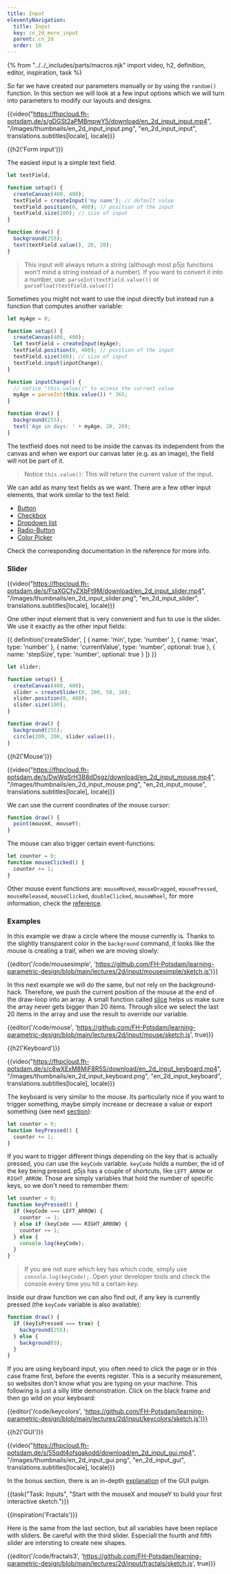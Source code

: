 ```yaml
---
title: Input
eleventyNavigation:
  title: Input
  key: cn_2d_more_input
  parent: cn_2d
  order: 10
---
```


{% from "../../_includes/parts/macros.njk" import video, h2, definition, editor, inspiration, task %}

So far we have created our parameters manually or by using the `random()` function. In this section we will look at a few input options which we will turn into parameters to modify our layouts and designs.

{{video("https://fhpcloud.fh-potsdam.de/s/gDGSt2aPMBmpwY5/download/en_2d_input_input.mp4", "/images/thumbnails/en_2d_input_input.png", "en_2d_input_input", translations.subtitles[locale], locale)}}

<!--
de: https://fhpcloud.fh-potsdam.de/s/iadtKNALWYK5ySi
en: https://fhpcloud.fh-potsdam.de/s/gDGSt2aPMBmpwY5
-->

{{h2('Form input')}}

The easiest input is a simple text field.

```js
let textField; 

function setup() {
  createCanvas(400, 400);
  textField = createInput('my name'); // default value
  textField.position(0, 400); // position of the input
  textField.size(100); // size of input
}

function draw() {
  background(255);
  text(textField.value(), 20, 20);
}
```

> This input will always return a string (although most p5js functions won't mind a string instead of a number). If you want to convert it into a number, use: `parseInt(textField.value())` or `parseFloat(textField.value())`

Sometimes you might not want to use the input directly but instead run a function that computes another variable:

```js
let myAge = 0;

function setup() {
  createCanvas(400, 400);
  let textField = createInput(myAge);
  textField.position(0, 400); // position of the input
  textField.size(100); // size of input
  textField.input(inputChange);
}

function inputChange() {
  // notice "this.value()" to access the current value
  myAge = parseInt(this.value()) * 365;
}

function draw() {
  background(255);
  text('Age in days: ' + myAge, 20, 20);
}
```

The textfield does not need to be inside the canvas its independent from the canvas and when we export our canvas later (e.g. as an image), the field will not be part of it.

> Notice `this.value()`: This will return the current value of the input.

We can add as many text fields as we want. There are a few other input elements, that work similar to the text field:

- [Button](https://p5js.org/reference/#/p5/createButton)
- [Checkbox](https://p5js.org/reference/#/p5/createCheckbox)
- [Dropdown list](https://p5js.org/reference/#/p5/createSelect)
- [Radio-Button](https://p5js.org/reference/#/p5/createRadio)
- [Color Picker](https://p5js.org/reference/#/p5/createColorPicker)
  
Check the corresponding documentation in the reference for more info. 

### Slider

{{video("https://fhpcloud.fh-potsdam.de/s/FtaXGCfyZXbFt9M/download/en_2d_input_slider.mp4", "/images/thumbnails/en_2d_input_slider.png", "en_2d_input_slider", translations.subtitles[locale], locale)}}
<!--
de: https://fhpcloud.fh-potsdam.de/s/D6aWPfik6JqriHn
en: https://fhpcloud.fh-potsdam.de/s/FtaXGCfyZXbFt9M
-->

One other input element that is very convenient and fun to use is the slider. We use it exactly as the other input fields:

{{ definition('createSlider', [
  { name: 'min', type: 'number' },
  { name: 'max', type: 'number' },
  { name: 'currentValue', type: 'number', optional: true },
  { name: 'stepSize', type: 'number', optional: true }
]) }}
```js
let slider; 

function setup() {
  createCanvas(400, 400);
  slider = createSlider(0, 200, 50, 10);
  slider.position(0, 400);
  slider.size(100);
}

function draw() {
  background(255);
  circle(200, 200, slider.value());
}
```

{{h2('Mouse')}}

{{video("https://fhpcloud.fh-potsdam.de/s/DwWqSrH3B8dDsgz/download/en_2d_input_mouse.mp4", "/images/thumbnails/en_2d_input_mouse.png", "en_2d_input_mouse", translations.subtitles[locale], locale)}}

<!--
de: https://fhpcloud.fh-potsdam.de/s/KnTnFYsX8gSGCGy
en: https://fhpcloud.fh-potsdam.de/s/DwWqSrH3B8dDsgz
-->

We can use the current coordinates of the mouse cursor:

```js
function draw() {
  point(mouseX, mouseY);
}
```

The mouse can also trigger certain event-functions:

```js
let counter = 0;
function mouseClicked() {
  counter += 1;
}
```

Other mouse event functions are: `mouseMoved`, `mouseDragged`, `mousePressed`, `mouseReleased`, `mouseClicked`, `doubleClicked`, `mouseWheel`, for more information, check the [reference](https://p5js.org/reference/#/p5/mouseMoved).



### Examples

In this example we draw a circle where the mouse currently is. Thanks to the slightly transparent color in the `background` command, it looks like the mouse is creating a trail, when we are moving slowly:

{{editor('/code/mousesimple', 'https://github.com/FH-Potsdam/learning-parametric-design/blob/main/lectures/2d/input/mousesimple/sketch.js')}}


In this next example we will do the same, but not rely on the background-hack. Therefore, we push the current position of the mouse at the end of the draw-loop into an array. A small function called [slice](https://developer.mozilla.org/en-US/docs/Web/JavaScript/Reference/Global_Objects/Array/splice) helps us make sure the array never gets bigger than 20 items. Through slice we select the last 20 items in the array and use the result to override our variable.

{{editor('/code/mouse', 'https://github.com/FH-Potsdam/learning-parametric-design/blob/main/lectures/2d/input/mouse/sketch.js', true)}}

{{h2('Keyboard')}}

{{video("https://fhpcloud.fh-potsdam.de/s/c8wXExM8MiF8R5S/download/en_2d_input_keyboard.mp4", "/images/thumbnails/en_2d_input_keyboard.png", "en_2d_input_keyboard", translations.subtitles[locale], locale)}}
<!--
de: https://fhpcloud.fh-potsdam.de/s/5tjrRi5E3t6Akob
en: https://fhpcloud.fh-potsdam.de/s/c8wXExM8MiF8R5S
-->

The keyboard is very similar to the mouse. Its particularly nice if you want to trigger something, maybe simply increase or decrease a value or export something (see next [section](07-export.md)):

```js
let counter = 0;
function keyPressed() {
  counter += 1;
}
```

If you want to trigger different things depending on the key that is actually pressed, you can use the `keyCode` variable. `keyCode` holds a number, the id of the key being pressed. p5js has a couple of shortcuts, like `LEFT_ARROW` or `RIGHT_ARROW`. Those are simply variables that hold the number of specific keys, so we don't need to remember them:

```js
let counter = 0;
function keyPressed() {
  if (keyCode === LEFT_ARROW) {
    counter -= 1;
  } else if (keyCode === RIGHT_ARROW) {
    counter += 1;
  } else {
    console.log(keyCode);
  }
}
```

> If you are not sure which key has which code, simply use `console.log(keyCode);`. Open your developer tools and check the console every time you hit a certain key.

Inside our draw function we can also find out, if any key is currently pressed (the `keyCode` variable is also available):

```js
function draw() {
  if (keyIsPressed === true) {
    background(255);
  } else {
    background(0);
  }
}
```

If you are using keyboard input, you often need to click the page or in this case frame first, before the events register. This is a security measurement, so websites don't know what you are typing on your machine. This following is just a silly little demonstration. Click on the black frame and then go wild on your keyboard:

{{editor('/code/keycolors', 'https://github.com/FH-Potsdam/learning-parametric-design/blob/main/lectures/2d/input/keycolors/sketch.js')}}

{{h2('GUI')}}

{{video("https://fhpcloud.fh-potsdam.de/s/55qdt4ofsqakodd/download/en_2d_input_gui.mp4", "/images/thumbnails/en_2d_input_gui.png", "en_2d_input_gui", translations.subtitles[locale], locale)}}
<!--
de: https://fhpcloud.fh-potsdam.de/s/PQG9LZaK3M5afyG
en: https://fhpcloud.fh-potsdam.de/s/55qdt4ofsqakodd
-->

In the bonus section, there is an in-depth [explanation](../../bonus/gui) of the GUI pulgin.

{{task("Task: Inputs", "Start with the mouseX and mouseY to build your first interactive sketch.")}}

{{inspiration('Fractals')}}

Here is the same from the last section, but all variables have been replace with sliders. Be careful with the third slider. Especiall the fourth and fifth slider are intersting to create new shapes.

{{editor('/code/fractals3', 'https://github.com/FH-Potsdam/learning-parametric-design/blob/main/lectures/2d/input/fractals/sketch.js', true)}}